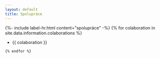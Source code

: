 ```yaml
---
layout: default
title: Spolupráce
---
```


<section>
  <div class="max-w-lg mx-auto my-10 px-4">
    {%- include label-hr.html content="spolupráce" -%} {% for colaboration in
    site.data.information.colaborations %}
    <ul class="mb-5">
      <li>
        {{ colaboration }}
      </li>
    </ul>

    {% endfor %}

  </div>
</section>
